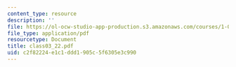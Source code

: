 ```yaml
---
content_type: resource
description: ''
file: https://ol-ocw-studio-app-production.s3.amazonaws.com/courses/1-017-computing-and-data-analysis-for-environmental-applications-fall-2003/c2f82224e1c1ddd1905c5f6305e3c990_class03_22.pdf
file_type: application/pdf
resourcetype: Document
title: class03_22.pdf
uid: c2f82224-e1c1-ddd1-905c-5f6305e3c990
---
```

